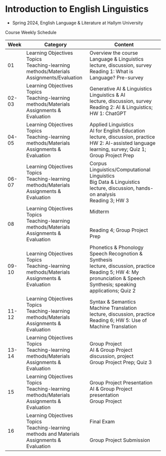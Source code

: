 # Introduction to English Linguistics 
- Spring 2024, English Language & Literature at Hallym University


Course Weekly Schedule

|Week|Category|Content|
|------|-------|---|
|01| Learning Objectives <br/> Topics <br/> Teaching-learning methods/Materials<br/>Assignments/Evaluation |Overview the course <br/> Language & Linguistics <br/> lecture, discussion, survey <br/> Reading 1: What is Language? Pre-survey|
|02-03|Learning Objectives<br/> Topics <br/> Teaching-learning methods/Materials <br/> Assignments & Evaluation|Generative AI & Linguistics <br/> Linguistics & AI <br/> lecture, discussion, survey <br/> Reading 2: AI & Linguistics; HW 1: ChatGPT|
|04-05|Learning Objectives <br/> Topics <br/> Teaching-learning methods/Materials <br/> Assignments & Evaluation |Applied Linguistics <br/> AI for English Education<br/> lecture, discussion, practice <br/> HW 2: AI-assisted language learning, survey; Quiz 1; Group Project Prep|
|06-07|Learning Objectives <br/> Topics <br/> Teaching-learning methods/Materials <br/> Assignments & Evaluation |Corpus Linguistics/Computational Linguistics<br/>Big Data & Linguistics <br/> lecture, discussion, hands-on analysis<br/> Reading 3; HW 3|
|08|Learning Objectives <br/> Topics <br/> Teaching-learning methods/Materials <br/> Assignments & Evaluation | Midterm <br/>  <br/> <br/> Reading 4; Group Project Prep|  
|09-10|Learning Objectives <br/> Topics <br/> Teaching-learning methods/Materials <br/> Assignments & Evaluation |Phonetics & Phonology <br/> Speech Recognotion & Synthesis <br/>      lecture, discussion, practice <br/> Reading 5; HW 4: My pronunciation & Speech Synthesis; speaking applications; Quiz 2|
|11-12|Learning Objectives <br/> Topics <br/> Teaching-learning methods/Materials <br/> Assignments & Evaluation | Syntax & Semantics <br/> Machine Translation <br/> lecture, discussion, practice <br/> Reading 6; HW 5: Use of Machine Translation|
|13-14|Learning Objectives <br/> Topics <br/> Teaching-learning methods/Materials <br/> Assignments & Evaluation |Group Project <br/> AI & Group Project <br/> discussion, project <br/>  Group Project Prep; Quiz 3|   
|15|Learning Objectives <br/> Topics <br/> Teaching-learning methods/Materials <br/> Assignments & Evaluation |Group Project Presentation <br/> AI & Group Project <br/> presentation     <br/> Group Project |
|16|Learning Objectives <br/> Topics <br/> Teaching-learning methods and Materials <br/> Assignments & Evaluation | Final Exam  <br/>  <br/> <br/> Group Project Submission|

